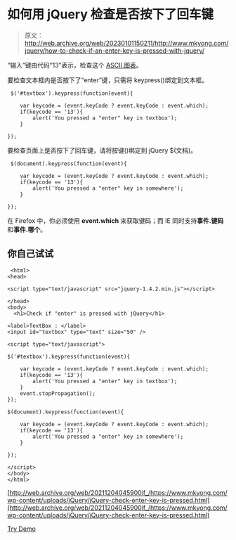 # 如何用 jQuery 检查是否按下了回车键

> 原文：<http://web.archive.org/web/20230101150211/http://www.mkyong.com/jquery/how-to-check-if-an-enter-key-is-pressed-with-jquery/>

“输入”键由代码“13”表示，检查这个 [ASCII 图表](http://web.archive.org/web/20211204045900/http://www.asciitable.com/)。

要检查文本框内是否按下了“enter”键，只需将 keypress()绑定到文本框。

```
 $('#textbox').keypress(function(event){

	var keycode = (event.keyCode ? event.keyCode : event.which);
	if(keycode == '13'){
		alert('You pressed a "enter" key in textbox');	
	}

}); 
```

要检查页面上是否按下了回车键，请将按键()绑定到 jQuery $(文档)。

```
 $(document).keypress(function(event){

	var keycode = (event.keyCode ? event.keyCode : event.which);
	if(keycode == '13'){
		alert('You pressed a "enter" key in somewhere');	
	}

}); 
```

在 Firefox 中，你必须使用 **event.which** 来获取键码；而 IE 同时支持**事件.键码**和**事件.哪个**。

## 你自己试试

```
 <html>
<head>

<script type="text/javascript" src="jquery-1.4.2.min.js"></script>

</head>
<body>
  <h1>Check if "enter" is pressed with jQuery</h1>

<label>TextBox : </label>
<input id="textbox" type="text" size="50" />

<script type="text/javascript">

$('#textbox').keypress(function(event){

	var keycode = (event.keyCode ? event.keyCode : event.which);
	if(keycode == '13'){
		alert('You pressed a "enter" key in textbox');	
	}
	event.stopPropagation();
});

$(document).keypress(function(event){

	var keycode = (event.keyCode ? event.keyCode : event.which);
	if(keycode == '13'){
		alert('You pressed a "enter" key in somewhere');	
	}

});

</script>
</body>
</html> 
```

[http://web.archive.org/web/20211204045900if_/https://www.mkyong.com/wp-content/uploads/jQuery/jQuery-check-enter-key-is-pressed.html](http://web.archive.org/web/20211204045900if_/https://www.mkyong.com/wp-content/uploads/jQuery/jQuery-check-enter-key-is-pressed.html)

[Try Demo](http://web.archive.org/web/20211204045900/http://www.mkyong.com/wp-content/uploads/jQuery/jQuery-check-enter-key-is-pressed.html)<input type="hidden" id="mkyong-current-postId" value="5238">